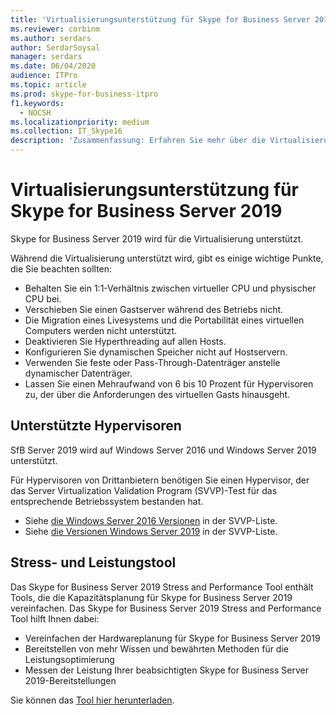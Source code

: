 ```yaml
---
title: 'Virtualisierungsunterstützung für Skype for Business Server 2019 '
ms.reviewer: corbinm
ms.author: serdars
author: SerdarSoysal
manager: serdars
ms.date: 06/04/2020
audience: ITPro
ms.topic: article
ms.prod: skype-for-business-itpro
f1.keywords:
  - NOCSH
ms.localizationpriority: medium
ms.collection: IT_Skype16
description: 'Zusammenfassung: Erfahren Sie mehr über die Virtualisierungsunterstützung für Skype for Business Server 2019.'
---
```


# <a name="virtualization-support-for-skype-for-business-server-2019"></a>Virtualisierungsunterstützung für Skype for Business Server 2019

Skype for Business Server 2019 wird für die Virtualisierung unterstützt.

Während die Virtualisierung unterstützt wird, gibt es einige wichtige Punkte, die Sie beachten sollten:

- Behalten Sie ein 1:1-Verhältnis zwischen virtueller CPU und physischer CPU bei.
- Verschieben Sie einen Gastserver während des Betriebs nicht.
- Die Migration eines Livesystems und die Portabilität eines virtuellen Computers werden nicht unterstützt.
- Deaktivieren Sie Hyperthreading auf allen Hosts.
- Konfigurieren Sie dynamischen Speicher nicht auf Hostservern.
- Verwenden Sie feste oder Pass-Through-Datenträger anstelle dynamischer Datenträger.
- Lassen Sie einen Mehraufwand von 6 bis 10 Prozent für Hypervisoren zu, der über die Anforderungen des virtuellen Gasts hinausgeht.

## <a name="supported-hypervisors"></a>Unterstützte Hypervisoren

SfB Server 2019 wird auf Windows Server 2016 und Windows Server 2019 unterstützt.

Für Hypervisoren von Drittanbietern benötigen Sie einen Hypervisor, der das Server Virtualization Validation Program (SVVP)-Test für das entsprechende Betriebssystem bestanden hat.

- Siehe [die Windows Server 2016 Versionen](https://www.windowsservercatalog.com/results.aspx?&bCatID=1521&cpID=0&avc=86&ava=88&avt=0&avq=0&OR=1&PGS=25) in der SVVP-Liste.
- Siehe [die Versionen Windows Server 2019](https://www.windowsservercatalog.com/results.aspx?&bCatID=1521&cpID=0&avc=86&ava=130&avt=0&avq=0&OR=1&PGS=25) in der SVVP-Liste.

## <a name="stress-and-performance-tool"></a>Stress- und Leistungstool

Das Skype for Business Server 2019 Stress and Performance Tool enthält Tools, die die Kapazitätsplanung für Skype for Business Server 2019 vereinfachen. Das Skype for Business Server 2019 Stress and Performance Tool hilft Ihnen dabei:

- Vereinfachen der Hardwareplanung für Skype for Business Server 2019
- Bereitstellen von mehr Wissen und bewährten Methoden für die Leistungsoptimierung
- Messen der Leistung Ihrer beabsichtigten Skype for Business Server 2019-Bereitstellungen
 
Sie können das [Tool hier herunterladen](https://www.microsoft.com/download/details.aspx?id=101447).
